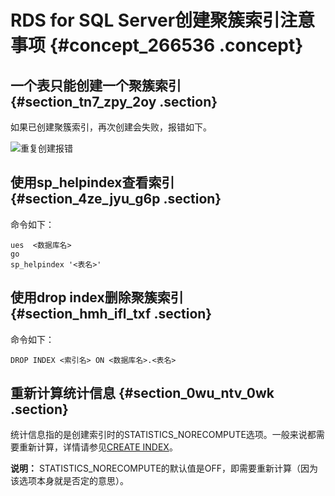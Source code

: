 # RDS for SQL Server创建聚簇索引注意事项 {#concept_266536 .concept}

## 一个表只能创建一个聚簇索引 {#section_tn7_zpy_2oy .section}

如果已创建聚簇索引，再次创建会失败，报错如下。

![重复创建报错](http://static-aliyun-doc.oss-cn-hangzhou.aliyuncs.com/assets/img/8390/156144806047471_zh-CN.png)

## 使用sp\_helpindex查看索引 {#section_4ze_jyu_g6p .section}

命令如下：

``` {#codeblock_7ca_7zg_awg}
ues  <数据库名>
go
sp_helpindex '<表名>'
```

## 使用drop index删除聚簇索引 {#section_hmh_ifl_txf .section}

命令如下：

``` {#codeblock_7dj_bbe_hjc}
DROP INDEX <索引名> ON <数据库名>.<表名>
```

## 重新计算统计信息 {#section_0wu_ntv_0wk .section}

统计信息指的是创建索引时的STATISTICS\_NORECOMPUTE选项。一般来说都需要重新计算，详情请参见[CREATE INDEX](https://docs.microsoft.com/zh-cn/previous-versions/sql/sql-server-2008-r2/ms188783(v=sql.105))。

**说明：** STATISTICS\_NORECOMPUTE的默认值是OFF，即需要重新计算（因为该选项本身就是否定的意思）。

